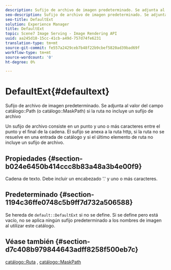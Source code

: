 ```yaml
---
description: Sufijo de archivo de imagen predeterminado. Se adjunta al valor del campo Ruta del catálogo (o rutaDeMáscara del catálogo) si la ruta no incluye un sufijo de archivo
seo-description: Sufijo de archivo de imagen predeterminado. Se adjunta al valor del campo Ruta del catálogo (o rutaDeMáscara del catálogo) si la ruta no incluye un sufijo de archivo
seo-title: DefaultExt
solution: Experience Manager
title: DefaultExt
topic: Scene7 Image Serving - Image Rendering API
uuid: aa245d18-15cc-41cb-a49d-757d74fe6231
translation-type: tm+mt
source-git-commit: fe557a2429ceb7b48f22b9cbef5820ad39bad69f
workflow-type: tm+mt
source-wordcount: '0'
ht-degree: 0%

---
```



# DefaultExt{#defaultext}

Sufijo de archivo de imagen predeterminado. Se adjunta al valor del campo catálogo::Path (o catálogo::MaskPath) si la ruta no incluye un sufijo de archivo

Un sufijo de archivo consiste en un punto y uno o más caracteres entre el punto y el final de la cadena. El sufijo se anexa a la ruta http, si la ruta no se resuelve en una entrada de catálogo y si el último elemento de ruta no incluye un sufijo de archivo.

## Propiedades {#section-b024e6450b414ccc8b83a48a3b4e00f9}

Cadena de texto. Debe incluir un encabezado &#39;.&#39; y uno o más caracteres.

## Predeterminado {#section-1194c36ffe0748c5b9ff7d732a506588}

Se hereda de `default::DefaultExt` si no se define. Si se define pero está vacío, no se aplica ningún sufijo predeterminado a los nombres de imagen al utilizar este catálogo.

## Véase también {#section-d7c408b979844643adff8258f500eb7c}

[catálogo::Ruta](/help/aem-is-ir-api/is-api/image-catalog/image-serving-api-ref/c-image-catalog-reference/c-image-svg-data-reference/c-image-data-reference/r-path-cat.md) ,  [catálogo::MaskPath](/help/aem-is-ir-api/is-api/image-catalog/image-serving-api-ref/c-image-catalog-reference/c-image-svg-data-reference/c-image-data-reference/r-maskpath-cat.md)
